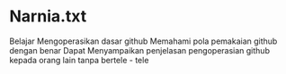 # Narnia.txt
Belajar Mengoperasikan dasar github
Memahami pola pemakaian github dengan benar 
Dapat Menyampaikan penjelasan pengoperasian github kepada orang lain tanpa bertele - tele
